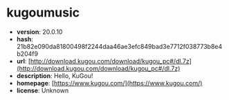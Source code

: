 # kugoumusic

- **version**: 20.0.10
- **hash**: 21b82e090da81800498f2244daa46ae3efc849bad3e7712f038773b8e4b204f9
- **url**: [http://download.kugou.com/download/kugou_pc#/dl.7z](http://download.kugou.com/download/kugou_pc#/dl.7z)
- **description**: Hello, KuGou!
- **homepage**: [https://www.kugou.com/](https://www.kugou.com/)
- **license**: Unknown


